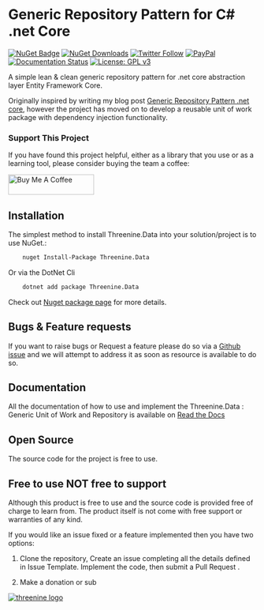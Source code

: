 # Generic Repository Pattern for C#  .net Core

[![NuGet Badge](https://buildstats.info/nuget/Threenine.Data)](https://www.nuget.org/packages/Threenine.Data/) [![NuGet Downloads](http://img.shields.io/nuget/dt/Threenine.Data.svg?style=flat)](https://www.nuget.org/packages/Threenine.Data/)  [![Twitter Follow](https://img.shields.io/twitter/follow/threenine39.svg?style=social?maxAge=2592000)](https://twitter.com/threenine39) [![PayPal](https://img.shields.io/badge/paypal-donate-yellow.svg)](https://www.paypal.me/geekiam) [![Documentation Status](https://readthedocs.org/projects/genericrepository/badge/?version=latest)](http://genericrepository.readthedocs.io/en/latest/?badge=latest) [![License: GPL v3](https://img.shields.io/badge/License-GPLv3-blue.svg)](https://www.gnu.org/licenses/gpl-3.0)

A simple lean & clean generic repository pattern for .net core  abstraction layer Entity Framework Core.


Originally inspired by writing my blog post  [Generic Repository Pattern .net core](https://garywoodfine.com/generic-repository-pattern-net-core/), however the project has moved on to develop a reusable unit of work package with dependency injection functionality.

### Support This Project

If you have found this project helpful, either as a library that you use or as a learning tool, please consider buying the team a coffee:

<a href="https://www.buymeacoffee.com/XBhTJcRiC" target="_blank"><img src="https://www.buymeacoffee.com/assets/img/custom_images/orange_img.png" alt="Buy Me A Coffee" style="height: 41px !important;width: 174px !important" ></a>


## Installation

The simplest method to install Threenine.Data into your solution/project is to use NuGet.:

```bash
    nuget Install-Package Threenine.Data
```

Or via the DotNet Cli

```bash
    dotnet add package Threenine.Data
```

Check out [Nuget package page](https://www.nuget.org/packages/Threenine.Data/) for more details.


## Bugs & Feature requests


If you want to raise bugs or Request a feature please do so via a [Github issue](https://github.com/threenine/Threenine.Data/issues) and we will attempt to address it as soon as resource is available to do so.

## Documentation 

All the documentation of how to use and implement the Threenine.Data : Generic Unit of Work and Repository is available on  [Read the Docs](http://genericrepository.readthedocs.io/en/latest/?badge=latest)

## Open Source 

 The source code for the project is free to use.

## Free to use NOT free to support

Although this product is free to use and the source code is provided free of charge to learn from.  The product itself is not come with free support or warranties of any kind.

If you would like an issue fixed or a feature implemented then you have two options:

1. Clone the repository, Create an issue completing all the details defined in Issue Template. Implement the code, then submit a Pull Request .

2. Make a donation  or sub

[![threenine logo](http://static.threenine.co.uk/img/github_footer.png)](https://threenine.co.uk/)